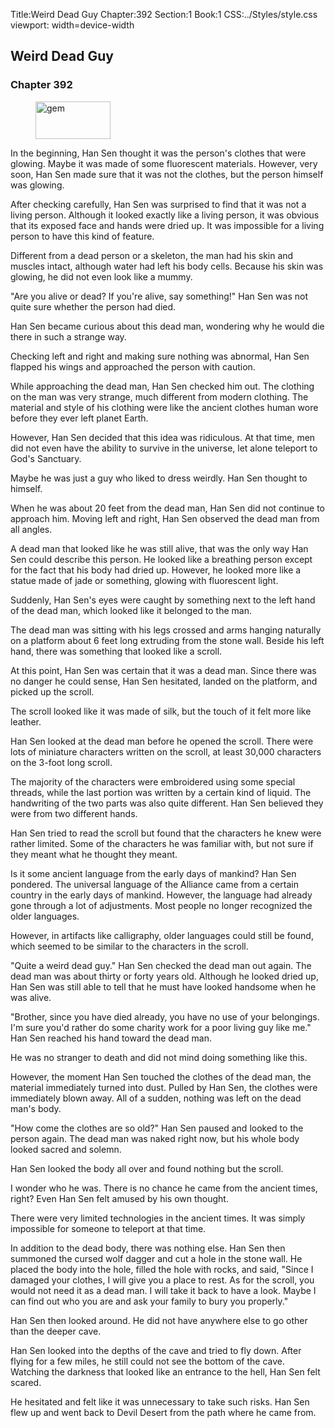 Title:Weird Dead Guy 
Chapter:392 
Section:1 
Book:1 
CSS:../Styles/style.css 
viewport: width=device-width
  
## Weird Dead Guy
### Chapter 392 
<figure>
	<img src="../Images/gem.gif" alt="gem" id="gem" width="120" height="60" />
</figure>
  

  
  In the beginning, Han Sen thought it was the person's clothes that were glowing. Maybe it was made of some fluorescent materials. However, very soon, Han Sen made sure that it was not the clothes, but the person himself was glowing.

After checking carefully, Han Sen was surprised to find that it was not a living person. Although it looked exactly like a living person, it was obvious that its exposed face and hands were dried up. It was impossible for a living person to have this kind of feature.

Different from a dead person or a skeleton, the man had his skin and muscles intact, although water had left his body cells. Because his skin was glowing, he did not even look like a mummy.

"Are you alive or dead? If you're alive, say something!" Han Sen was not quite sure whether the person had died.

Han Sen became curious about this dead man, wondering why he would die there in such a strange way.

Checking left and right and making sure nothing was abnormal, Han Sen flapped his wings and approached the person with caution.

While approaching the dead man, Han Sen checked him out. The clothing on the man was very strange, much different from modern clothing. The material and style of his clothing were like the ancient clothes human wore before they ever left planet Earth.

However, Han Sen decided that this idea was ridiculous. At that time, men did not even have the ability to survive in the universe, let alone teleport to God's Sanctuary.

Maybe he was just a guy who liked to dress weirdly. Han Sen thought to himself.

When he was about 20 feet from the dead man, Han Sen did not continue to approach him. Moving left and right, Han Sen observed the dead man from all angles.

A dead man that looked like he was still alive, that was the only way Han Sen could describe this person. He looked like a breathing person except for the fact that his body had dried up. However, he looked more like a statue made of jade or something, glowing with fluorescent light.

Suddenly, Han Sen's eyes were caught by something next to the left hand of the dead man, which looked like it belonged to the man.

The dead man was sitting with his legs crossed and arms hanging naturally on a platform about 6 feet long extruding from the stone wall. Beside his left hand, there was something that looked like a scroll.

At this point, Han Sen was certain that it was a dead man. Since there was no danger he could sense, Han Sen hesitated, landed on the platform, and picked up the scroll.

The scroll looked like it was made of silk, but the touch of it felt more like leather.

Han Sen looked at the dead man before he opened the scroll. There were lots of miniature characters written on the scroll, at least 30,000 characters on the 3-foot long scroll.

The majority of the characters were embroidered using some special threads, while the last portion was written by a certain kind of liquid. The handwriting of the two parts was also quite different. Han Sen believed they were from two different hands.

Han Sen tried to read the scroll but found that the characters he knew were rather limited. Some of the characters he was familiar with, but not sure if they meant what he thought they meant.

Is it some ancient language from the early days of mankind? Han Sen pondered. The universal language of the Alliance came from a certain country in the early days of mankind. However, the language had already gone through a lot of adjustments. Most people no longer recognized the older languages.

However, in artifacts like calligraphy, older languages could still be found, which seemed to be similar to the characters in the scroll.

"Quite a weird dead guy." Han Sen checked the dead man out again. The dead man was about thirty or forty years old. Although he looked dried up, Han Sen was still able to tell that he must have looked handsome when he was alive.

"Brother, since you have died already, you have no use of your belongings. I'm sure you'd rather do some charity work for a poor living guy like me." Han Sen reached his hand toward the dead man.

He was no stranger to death and did not mind doing something like this.

However, the moment Han Sen touched the clothes of the dead man, the material immediately turned into dust. Pulled by Han Sen, the clothes were immediately blown away. All of a sudden, nothing was left on the dead man's body.

"How come the clothes are so old?" Han Sen paused and looked to the person again. The dead man was naked right now, but his whole body looked sacred and solemn.

Han Sen looked the body all over and found nothing but the scroll.

I wonder who he was. There is no chance he came from the ancient times, right? Even Han Sen felt amused by his own thought.

There were very limited technologies in the ancient times. It was simply impossible for someone to teleport at that time.

In addition to the dead body, there was nothing else. Han Sen then summoned the cursed wolf dagger and cut a hole in the stone wall. He placed the body into the hole, filled the hole with rocks, and said, "Since I damaged your clothes, I will give you a place to rest. As for the scroll, you would not need it as a dead man. I will take it back to have a look. Maybe I can find out who you are and ask your family to bury you properly."

Han Sen then looked around. He did not have anywhere else to go other than the deeper cave.

Han Sen looked into the depths of the cave and tried to fly down. After flying for a few miles, he still could not see the bottom of the cave. Watching the darkness that looked like an entrance to the hell, Han Sen felt scared.

He hesitated and felt like it was unnecessary to take such risks. Han Sen flew up and went back to Devil Desert from the path where he came from.
